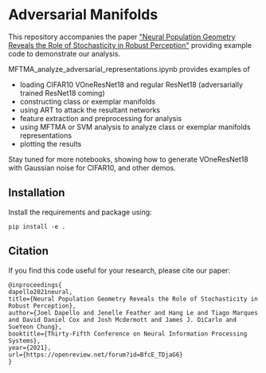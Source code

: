 # Adversarial Manifolds
This repository accompanies the paper ["Neural Population Geometry Reveals the Role of Stochasticity in Robust Perception"](https://openreview.net/forum?id=BfcE_TDjaG6) providing example code to demonstrate our analysis.

MFTMA_analyze_adversarial_representations.ipynb provides examples of
 - loading CIFAR10 VOneResNet18 and regular ResNet18 (adversarially trained ResNet18 coming)
 - constructing class or exemplar manifolds
 - using ART to attack the resultant networks
 - feature extraction and preprocessing for analysis
 - using MFTMA or SVM analysis to analyze class or exemplar manifolds representations
 - plotting the results

Stay tuned for more notebooks, showing how to generate VOneResNet18 with Gaussian noise for CIFAR10, and other demos.

## Installation

Install the requirements and package using: 
```
pip install -e .
```

## Citation
If you find this code useful for your research, please cite our paper: 
```
@inproceedings{
dapello2021neural,
title={Neural Population Geometry Reveals the Role of Stochasticity in Robust Perception},
author={Joel Dapello and Jenelle Feather and Hang Le and Tiago Marques and David Daniel Cox and Josh Mcdermott and James J. DiCarlo and SueYeon Chung},
booktitle={Thirty-Fifth Conference on Neural Information Processing Systems},
year={2021},
url={https://openreview.net/forum?id=BfcE_TDjaG6}
}
```
